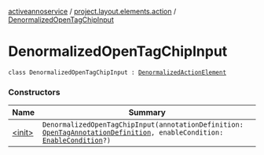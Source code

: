 [activeannoservice](../../index.md) / [project.layout.elements.action](../index.md) / [DenormalizedOpenTagChipInput](./index.md)

# DenormalizedOpenTagChipInput

`class DenormalizedOpenTagChipInput : `[`DenormalizedActionElement`](../-denormalized-action-element/index.md)

### Constructors

| Name | Summary |
|---|---|
| [&lt;init&gt;](-init-.md) | `DenormalizedOpenTagChipInput(annotationDefinition: `[`OpenTagAnnotationDefinition`](../../annotationdefinition/-open-tag-annotation-definition/index.md)`, enableCondition: `[`EnableCondition`](../../project.annotationschema/-enable-condition/index.md)`?)` |
